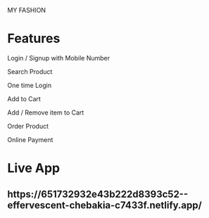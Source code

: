 MY FASHION
<h1>Features</h1>
<p>Login / Signup with Mobile Number</p>

<p>Search Product</p>

<p>One time Login</p>

<p>Add to Cart</p>

<p>Add / Remove item to Cart</p>

<p>Order Product</p>

<p>Online Payment</p>

<h1>Live App</h1>
<h2>https://651732932e43b222d8393c52--effervescent-chebakia-c7433f.netlify.app/</h2>
